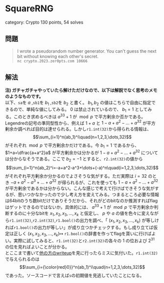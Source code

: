 # SquareRNG
category: Crypto
130 points, 54 solves

## 問題
> I wrote a pseudorandom number generator. You can't guess the next bit without knowing each other's secret.  
> `nc crypto.2023.zer0pts.com 10666`

## 解法
**注) ガチャガチャやっていたら解けただけなので、以下は解説でなく思考のメモのようなものです。**  
以下、`sa`を $a$ ,`sb1`を $b_1$ ,`sb2`を $b_2$ と書く。 $b_1,b_2$ の値はこちらで自由に指定できるので、単純な値にしてみる。 $0$ は禁止されているので、 $b_1=1$ としてみる。このとき求めるべきは $a^{33}+1$ が $\bmod p$ で平方剰余か否かである。Legendreの記号の準同型性から、例えば $1+a$ と $1-a+a^2-\dots+a^{32}$ が平方剰余か調べれば目的は達せられる。しかし`r1.int(32)`から得られる情報は、  
$$\sum_{i=1}^n(ab_1)^i\quad(n=1,2,3,\dots,32)$$
がそれぞれ $\bmod p$ で平方剰余かだけである。今 $b_1=1$ であるから、 $1+a=\dfrac{a+a^2}a$ が平方剰余かは分かるが $1-a+a^2-\dots+a^{32}$ については分からなそうである。ここで $b_2=-1$ とすると、`r2.int(32)`の値から  
$$\sum_{i=1}^n(ab_2)^i=-a+a^2-a^3+\dots+(-a)^n\quad(i=1,2,3,\dots,32)$$
がそれぞれ平方剰余か分かるのでよさそうな気がする。ただ実際は $i=32$ のとき $-a+a^2-a^3+\dots+a^{32}$ が得られるが、これを使っても $1-a+a^2-\dots+a^{32}$ が平方剰余であるかは分からない。こんな感じで考えて行けばできそうな気がするが、思いつかなかったので少し考え方を変えてみる。つまるところ必要な情報は64bitのうち数bitだけでありそうだから、それがどのbitなのか推測すればflagはゲットできるのではないか。具体的には、 $a^{33}+1$ が $\bmod p$ で平方剰余か判断するのに十分なbitを $x_1,x_2,x_3,\dots,x_k$ と仮定し、 $p$ や $a$ の値を色々に変えながら`r1.int(32)`,`r2.int(32)`,`r1.bool()`の出力を調べ、「 $(x_1,x_2,x_3,\dots,x_k)$ が等しければ`r1.bool()`の出力が等しい」が成り立つかチェックする。もし成り立てば仮定は正しく $(x_1,x_2,x_3,\dots,x_k)\mapsto$ `r1.bool()`の辞書を作ってflagを貰いに行けばよい。実際に試してみると、`r1.int(32)`と`r2.int(32)`の各々の $1$ の位および $2^{31}$ の位を見ればよいことが分かる。  
とここまで書いて[他の方のwriteup](https://qiita.com/kusano_k/items/3c6809ff163e2edbe826)を見に行ったらミスに気付いた。`r1.int(32)`で与えられるのは  
$$\sum_{i={\color{red}0}}^n(ab_1)^i\quad(n=1,2,3,\dots,32)$$
であった。ソースコードで言えば`s`の初期値を見逃していたことになる。
